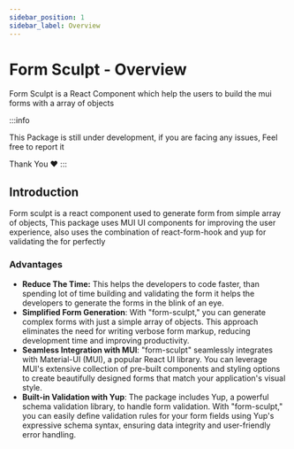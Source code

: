 ```yaml
---
sidebar_position: 1
sidebar_label: Overview
---
```

# Form Sculpt - Overview
Form Sculpt is a React Component which help the users to build the mui forms with a array of objects

:::info

This Package is still under development, if you are facing any issues, 
Feel free to report it

Thank You ❤️
:::

## Introduction
Form sculpt is a react component used to generate form from simple array of objects, This package uses MUI UI components
for improving the user experience, also uses the combination of react-form-hook and  yup for validating the for perfectly

### Advantages
- **Reduce The Time:** This helps the developers to code faster, than spending lot of time building and validating the form it
helps the developers to generate the forms in the blink of an eye.
- **Simplified Form Generation**: With "form-sculpt," you can generate complex forms with just a simple array of objects. This approach eliminates the need for writing verbose form markup, reducing development time and improving productivity.
- **Seamless Integration with MUI**: "form-sculpt" seamlessly integrates with Material-UI (MUI), a popular React UI library. You can leverage MUI's extensive collection of pre-built components and styling options to create beautifully designed forms that match your application's visual style.
- **Built-in Validation with Yup**: The package includes Yup, a powerful schema validation library, to handle form validation. With "form-sculpt," you can easily define validation rules for your form fields using Yup's expressive schema syntax, ensuring data integrity and user-friendly error handling.

